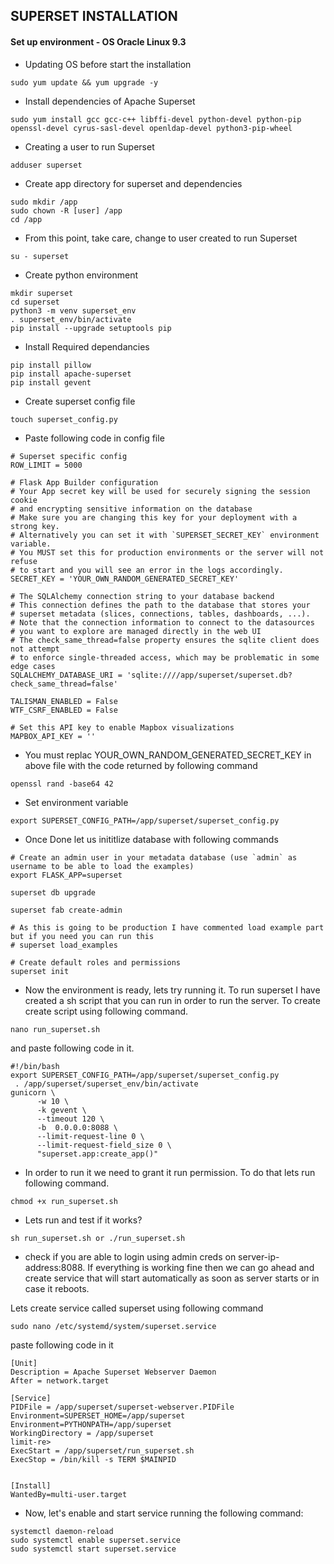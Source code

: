 ## SUPERSET INSTALLATION


#### Set up environment - OS Oracle Linux 9.3

* Updating OS before start the installation

```
sudo yum update && yum upgrade -y
```


* Install dependencies of Apache Superset

```
sudo yum install gcc gcc-c++ libffi-devel python-devel python-pip openssl-devel cyrus-sasl-devel openldap-devel python3-pip-wheel
``` 


* Creating a user to run Superset

```
adduser superset
```


* Create app directory for superset and dependencies 

```
sudo mkdir /app
sudo chown -R [user] /app
cd /app
```


* From this point, take care, change to user created to run Superset

```
su - superset
```


* Create python environment 

```
mkdir superset
cd superset
python3 -m venv superset_env
. superset_env/bin/activate
pip install --upgrade setuptools pip
```


* Install Required dependancies

```
pip install pillow
pip install apache-superset
pip install gevent
```


* Create superset config file

```
touch superset_config.py
```


* Paste following code in config file

```
# Superset specific config
ROW_LIMIT = 5000

# Flask App Builder configuration
# Your App secret key will be used for securely signing the session cookie
# and encrypting sensitive information on the database
# Make sure you are changing this key for your deployment with a strong key.
# Alternatively you can set it with `SUPERSET_SECRET_KEY` environment variable.
# You MUST set this for production environments or the server will not refuse
# to start and you will see an error in the logs accordingly.
SECRET_KEY = 'YOUR_OWN_RANDOM_GENERATED_SECRET_KEY'

# The SQLAlchemy connection string to your database backend
# This connection defines the path to the database that stores your
# superset metadata (slices, connections, tables, dashboards, ...).
# Note that the connection information to connect to the datasources
# you want to explore are managed directly in the web UI
# The check_same_thread=false property ensures the sqlite client does not attempt
# to enforce single-threaded access, which may be problematic in some edge cases
SQLALCHEMY_DATABASE_URI = 'sqlite:////app/superset/superset.db?check_same_thread=false'

TALISMAN_ENABLED = False
WTF_CSRF_ENABLED = False

# Set this API key to enable Mapbox visualizations
MAPBOX_API_KEY = ''
```


* You must replac YOUR_OWN_RANDOM_GENERATED_SECRET_KEY in above file with the code returned by following command

```
openssl rand -base64 42
```


* Set environment variable 

```
export SUPERSET_CONFIG_PATH=/app/superset/superset_config.py
```


* Once Done let us inititlize database with following commands 

```
# Create an admin user in your metadata database (use `admin` as username to be able to load the examples)
export FLASK_APP=superset

superset db upgrade

superset fab create-admin

# As this is going to be production I have commented load example part but if you need you can run this
# superset load_examples

# Create default roles and permissions
superset init

```


* Now the environment is ready, lets try running it.
To run superset I have created a sh script that you can run in order to run the server. To create create script using following command.

```
nano run_superset.sh
```

and paste following code in it.

```
#!/bin/bash
export SUPERSET_CONFIG_PATH=/app/superset/superset_config.py
 . /app/superset/superset_env/bin/activate
gunicorn \
      -w 10 \
      -k gevent \
      --timeout 120 \
      -b  0.0.0.0:8088 \
      --limit-request-line 0 \
      --limit-request-field_size 0 \
      "superset.app:create_app()"
```

* In order to run it we need to grant it run permission. To do that lets run following command.
```
chmod +x run_superset.sh
```

 * Lets run and test if it works?

```
sh run_superset.sh or ./run_superset.sh
```

* check if you are able to login using admin creds on server-ip-address:8088. If everything is working fine then we can go ahead and create service that will start automatically as soon as server starts or in case it reboots.

Lets create service called superset using following command

```
sudo nano /etc/systemd/system/superset.service
```

paste following code in it 

```
[Unit]
Description = Apache Superset Webserver Daemon
After = network.target

[Service]
PIDFile = /app/superset/superset-webserver.PIDFile
Environment=SUPERSET_HOME=/app/superset
Environment=PYTHONPATH=/app/superset
WorkingDirectory = /app/superset
limit-re>
ExecStart = /app/superset/run_superset.sh
ExecStop = /bin/kill -s TERM $MAINPID


[Install]
WantedBy=multi-user.target

```

* Now, let's enable and start service running the following command:

```
systemctl daemon-reload
sudo systemctl enable superset.service
sudo systemctl start superset.service
```
